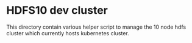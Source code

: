# HDFS10 dev cluster

This directory contain various helper script to manage the 10 node hdfs cluster which currently hosts kubernetes cluster.
